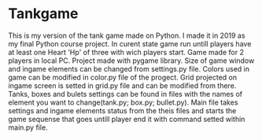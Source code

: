# Tankgame

This is my version of the tank game made on Python. I made it in 2019 as my final Python course project. In curent state game run untill players have at least one Heart 'Hp' of three with wich players start. Game made for 2 players in local PC. Project made with pygame library. Size of game window and ingame elements can be changed from settings.py file. Colors used in game can be modified in color.py file of the progect. Grid projected on ingame screen is setted in grid.py file and can be modified from there. Tanks, boxes and bulets settings can be found in files with the names of element you want to change(tank.py; box.py; bullet.py). Main file takes settings and ingame elements status from the theis files and starts the game sequense that goes untill player end it with command setted within main.py file.  
